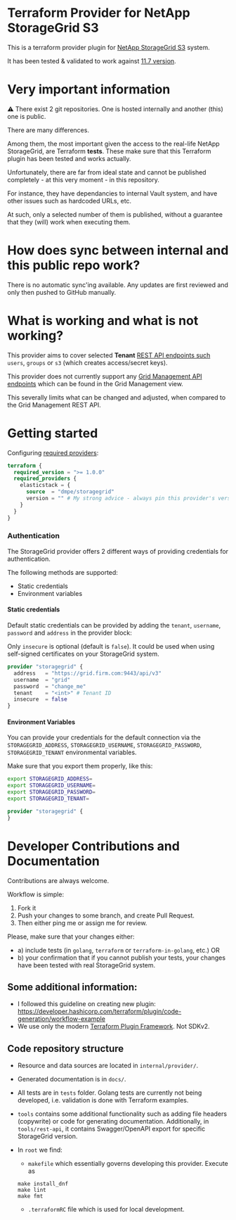 # Terraform Provider for NetApp StorageGrid S3

This is a terraform provider plugin for [NetApp StorageGrid S3](https://www.netapp.com/data-storage/storagegrid/) system.

It has been tested & validated to work against [11.7 version](https://docs.netapp.com/us-en/storagegrid-117/).

# Very important information

:warning: There exist 2 git repositories. One is hosted internally and another (this) one is public.

There are many differences.

Among them, the most important given the access to the real-life NetApp StorageGrid, 
are Terraform **tests**. These make sure that this Terraform plugin has been tested and works actually.

Unfortunately, there are far from ideal state and cannot be published completely - at this very moment - in this repository.

For instance, they have dependancies to internal Vault system, and have other issues such as hardcoded URLs, etc.

At such, only a selected number of them is published, without a guarantee that they (will) work when executing them.

# How does sync between internal and this public repo work?

There is no automatic sync'ing available. Any updates are first reviewed and only then pushed to GitHub manually.

# What is working and what is not working?

This provider aims to cover selected **Tenant** [REST API endpoints such](https://docs.netapp.com/us-en/storagegrid/tenant/understanding-tenant-management-api.html) `users`, `groups` or `s3` (which creates access/secret keys). 

This provider does not currently support any [Grid Management API endpoints](https://docs.netapp.com/us-en/storagegrid/admin/grid-management-api-operations.html) which can be found in the Grid Management view.

This severally limits what can be changed and adjusted, when compared to the Grid Management REST API.

# Getting started

Configuring [required providers](https://www.terraform.io/docs/language/providers/requirements.html#requiring-providers):

```terraform
terraform {
  required_version = ">= 1.0.0"
  required_providers {
    elasticstack = {
      source  = "dmpe/storagegrid"
      version = "" # My strong advice - always pin this provider's version!
    }
  }
}
```


### Authentication

The StorageGrid provider offers 2 different ways of providing credentials for authentication.

The following methods are supported:

* Static credentials
* Environment variables


#### Static credentials

Default static credentials can be provided by adding the `tenant`, `username`, 
`password` and `address` in the provider block:

Only `insecure` is optional (default is `false`). It could be used when using self-signed certificates on your StorageGrid system.

```terraform
provider "storagegrid" {
  address   = "https://grid.firm.com:9443/api/v3"
  username  = "grid"
  password  = "change_me"
  tenant    = "<int>" # Tenant ID
  insecure  = false
}
```

#### Environment Variables

You can provide your credentials for the default connection via the `STORAGEGRID_ADDRESS`, `STORAGEGRID_USERNAME`, `STORAGEGRID_PASSWORD`, `STORAGEGRID_TENANT` environmental variables. 

Make sure that you export them properly, like this:

```bash
export STORAGEGRID_ADDRESS=
export STORAGEGRID_USERNAME=
export STORAGEGRID_PASSWORD=
export STORAGEGRID_TENANT=
```

```terraform
provider "storagegrid" {
}
```

# Developer Contributions and Documentation

Contributions are always welcome. 

Workflow is simple: 
1. Fork it
2. Push your changes to some branch, and create Pull Request. 
3. Then either ping me or assign me for review.

Please, make sure that your changes either:

- a) include tests (in `golang`, `terraform` or `terraform-in-golang`, etc.) OR
- b) your confirmation that if you cannot publish your tests, your changes have been tested with real StorageGrid system.


## Some additional information: 

- I followed this guideline on creating new plugin: <https://developer.hashicorp.com/terraform/plugin/code-generation/workflow-example>
- We use only the modern [Terraform Plugin Framework](https://github.com/hashicorp/terraform-plugin-framework). Not SDKv2.


## Code repository structure

- Resource and data sources are located in `internal/provider/`.
- Generated documentation is in `docs/`.
- All tests are in `tests` folder. Golang tests are currently not being developed, i.e. validation is done with Terraform examples.
- `tools` contains some additional functionality such as adding file headers (copywrite) or code for generating documentation. Additionally, in `tools/rest-api`, it contains Swagger/OpenAPI export for specific StorageGrid version. 
- In `root` we find:
  - `makefile` which essentially governs developing this provider. Execute as 

  ```
  make install_dnf
  make lint
  make fmt
  ```
  - `.terraformRC` file which is used for local development.

